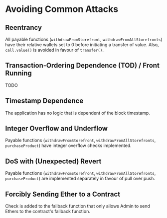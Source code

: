# Avoiding Common Attacks

## Reentrancy

All payable functions (`withdrawFromStorefront`, `withdrawFromAllStorefronts`) have their relative wallets set to 0 before initiating a transfer of value. Also, `call.value()` is avoided in favour of `transfer()`. 

## Transaction-Ordering Dependence (TOD) / Front Running

TODO

## Timestamp Dependence

The application has no logic that is dependent of the block timestamp.

## Integer Overflow and Underflow

Payable functions (`withdrawFromStorefront`, `withdrawFromAllStorefronts`, `purchaseProduct`) have integer overflow checks implemented.

## DoS with (Unexpected) Revert

Payable functions (`withdrawFromStorefront`, `withdrawFromAllStorefronts`, `purchaseProduct`) are implemented separately in favour of pull over push.

## Forcibly Sending Ether to a Contract

Check is added to the fallback function that only allows Admin to send Ethers to the contract's fallback function.
